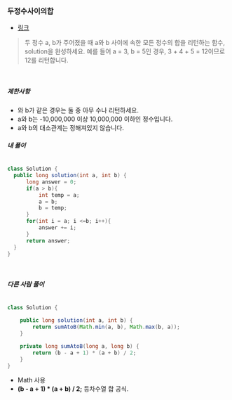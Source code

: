 
### 두정수사이의합
- [링크](https://programmers.co.kr/learn/courses/30/lessons/12912)



> 두 정수 a, b가 주어졌을 때 a와 b 사이에 속한 모든 정수의 합을 리턴하는 함수, solution을 완성하세요. 
예를 들어 a = 3, b = 5인 경우, 3 + 4 + 5 = 12이므로 12를 리턴합니다.

<br>

##### 제한사항
- 와 b가 같은 경우는 둘 중 아무 수나 리턴하세요.
- a와 b는 -10,000,000 이상 10,000,000 이하인 정수입니다.
- a와 b의 대소관계는 정해져있지 않습니다.

##### 내 풀이

```java

class Solution {
  public long solution(int a, int b) {
      long answer = 0;
      if(a > b){
          int temp = a;
          a = b;
          b = temp;
      }
      for(int i = a; i <=b; i++){
          answer += i;
      }      
      return answer;
  }
}

```


<br>

##### 다른 사람 풀이

```` java

class Solution {

    public long solution(int a, int b) {
        return sumAtoB(Math.min(a, b), Math.max(b, a));
    }

    private long sumAtoB(long a, long b) {
        return (b - a + 1) * (a + b) / 2;
    }
}

````

- Math 사용
- **(b - a + 1) * (a + b) / 2;** 등차수열 합 공식.
